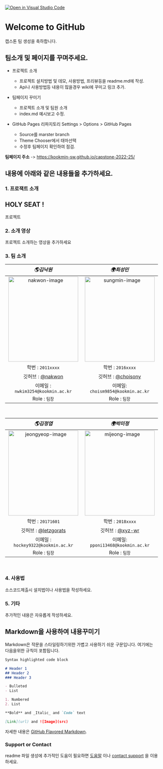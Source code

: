 [![Open in Visual Studio Code](https://classroom.github.com/assets/open-in-vscode-f059dc9a6f8d3a56e377f745f24479a46679e63a5d9fe6f495e02850cd0d8118.svg)](https://classroom.github.com/online_ide?assignment_repo_id=7070290&assignment_repo_type=AssignmentRepo)
# Welcome to GitHub

캡스톤 팀 생성을 축하합니다.

## 팀소개 및 페이지를 꾸며주세요.



- 프로젝트 소개
  - 프로젝트 설치방법 및 데모, 사용방법, 프리뷰등을 readme.md에 작성.
  - Api나 사용방법등 내용이 많을경우 wiki에 꾸미고 링크 추가.

- 팀페이지 꾸미기
  - 프로젝트 소개 및 팀원 소개
  - index.md 예시보고 수정.

- GitHub Pages 리파지토리 Settings > Options > GitHub Pages 
  - Source를 marster branch
  - Theme Chooser에서 태마선택
  - 수정후 팀페이지 확인하여 점검.

**팀페이지 주소** -> https://kookmin-sw.github.io/capstone-2022-25/

## 내용에 아래와 같은 내용들을 추가하세요.

### 1. 프로잭트 소개

## HOLY SEAT !

프로젝트

### 2. 소개 영상

프로젝트 소개하는 영상을 추가하세요

### 3. 팀 소개


| **_🌎김낙원_** | **_🌍최성민_**|
| :-------------------------------: | :-------------------------------:| 
|<img src="https://user-images.githubusercontent.com/77396189/160855558-885b3867-f80e-4692-8d2b-764a559c2271.jpg" alt="nakwon-image" width="230px" height="280px"> | <img src="https://user-images.githubusercontent.com/77396189/160852649-7156ab23-57da-4a6a-98ed-7117a59690a5.jpg" alt="sungmin-image" width="230px" height="280px">|
| 학번 : `2011xxxx`| 학번 : `2016xxxx` |
| 깃허브 : [@nakwon](https://github.com/nakwon) | 깃허브 : [@choisony](https://github.com/choisony) |   
| 이메일 : `nwkim3254@kookmin.ac.kr` | 이메일: `choism9854@kookmin.ac.kr` |
| Role : `팀장`| Role : `팀장`|

<br>

| **_🌎김정엽_** | **_🌍박미정_**|
| :-------------------------------: | :-------------------------------: | 
|<img src="https://user-images.githubusercontent.com/77396189/160841958-7d77efbf-cf60-48c4-bc50-c3def00f4b38.jpg" alt="jeongyeop-image" width="230px" height="280px"> | <img src="https://user-images.githubusercontent.com/77396189/160852649-7156ab23-57da-4a6a-98ed-7117a59690a5.jpg" alt="mijeong-image" width="230px" height="280px">|
| 학번 : `20171601` | 학번 : `2018xxxx` |
| 깃허브 : [@letzgorats](https://github.com/letzgorats) | 깃허브 : [@xyz-wr](https://github.com/xyz-wr)|
| 이메일 : `hockey9322@kookmin.ac.kr` | 이메일: `pponi13468@kookmin.ac.kr` | 
| Role : `팀장`| Role : `팀장`|
<br>

### 4. 사용법

소스코드제출시 설치법이나 사용법을 작성하세요.

### 5. 기타

추가적인 내용은 자유롭게 작성하세요.


## Markdown을 사용하여 내용꾸미기

Markdown은 작문을 스타일링하기위한 가볍고 사용하기 쉬운 구문입니다. 여기에는 다음을위한 규칙이 포함됩니다.

```markdown
Syntax highlighted code block

# Header 1
## Header 2
### Header 3

- Bulleted
- List

1. Numbered
2. List

**Bold** and _Italic_ and `Code` text

[Link](url) and ![Image](src)
```

자세한 내용은 [GitHub Flavored Markdown](https://guides.github.com/features/mastering-markdown/).

### Support or Contact

readme 파일 생성에 추가적인 도움이 필요하면 [도움말](https://help.github.com/articles/about-readmes/) 이나 [contact support](https://github.com/contact) 을 이용하세요.
